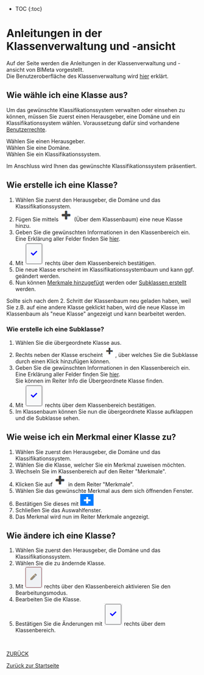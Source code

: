 * TOC
{:toc}

# Anleitungen in der Klassenverwaltung und -ansicht
Auf der Seite werden die Anleitungen in der Klassenverwaltung und -ansicht von BIMeta vorgestellt. <br>
Die Benutzeroberfläche des Klassenverwaltung wird [hier](2.3.1_UIKlasse.md) erklärt.

## Wie wähle ich eine Klasse aus?
Um das gewünschte Klassifikationssystem verwalten oder einsehen zu können, müssen Sie zuerst einen Herausgeber, eine Domäne und ein Klassifikationssystem wählen.
Voraussetzung dafür sind vorhandene [Benutzerrechte](2.1_Anmeldung.md#wie-sehe-ich-meine-benutzerrechte-ein).

Wählen Sie einen Herausgeber. <br>
Wählen Sie eine Domäne. <br>
Wählen Sie ein Klassifikationssystem.<br>

Im Anschluss wird Ihnen das gewünschte Klassifikationssystem präsentiert.

## Wie erstelle ich eine Klasse?
1. Wählen Sie zuerst den Herausgeber, die Domäne und das Klassifikationssystem.
3. Fügen Sie mittels ![Plus-Symbol](../Bilder/Plus-Symbol.png) (Über dem Klassenbaum) eine neue Klasse hinzu.
4. Geben Sie die gewünschten Informationen in den Klassenbereich ein. Eine Erklärung aller Felder finden Sie [hier](3.2.1_FelderKlasse.md).
5. Mit ![Bestaetigung](../Bilder/Bestaetigung.png) rechts über dem Klassenbereich bestätigen.
6. Die neue Klasse erscheint im Klassifikationssystembaum und kann ggf. geändert werden.
7. Nun können [Merkmale hinzugefügt](#wie-weise-ich-ein-merkmal-einer-klasse-zu) werden oder [Subklassen erstellt](#wie-erstelle-ich-eine-subklasse) werden.


Sollte sich nach dem 2. Schritt der Klassenbaum neu geladen haben, weil Sie z.B. auf eine andere Klasse geklickt haben, wird die neue Klasse im Klassenbaum als "neue Klasse" angezeigt und kann bearbeitet werden.


### Wie erstelle ich eine Subklasse?
1. Wählen Sie die übergeordnete Klasse aus.
2. Rechts neben der Klasse erscheint ![HinzufügenSubklasse](../Bilder/HinzufuegenSubklasse.png), über welches Sie die Subklasse durch einen Klick hinzufügen können.<br>
3. Geben Sie die gewünschten Informationen in den Klassenbereich ein. Eine Erklärung aller Felder finden Sie [hier](3.2.1_FelderKlasse.md). <br> Sie können im Reiter Info die Übergeordnete Klasse finden.
4. Mit ![Bestaetigung](../Bilder/Bestaetigung.png) rechts über dem Klassenbereich bestätigen.
5. Im Klassenbaum können Sie nun die übergeordnete Klasse aufklappen und die Subklasse sehen.
    
    
## Wie weise ich ein Merkmal einer Klasse zu?
1. Wählen Sie zuerst den Herausgeber, die Domäne und das Klassifikationssystem.
2. Wählen Sie die Klasse, welcher Sie ein Merkmal zuweisen möchten.
3. Wechseln Sie im Klassenbereich auf den Reiter "Merkmale".
4. Klicken Sie auf ![Plus-Symbol](../Bilder/Plus-Symbol.png) in dem Reiter "Merkmale".
5. Wählen Sie das gewünschte Merkmal aus dem sich öffnenden Fenster.
6. Bestätigen Sie dieses mit ![Plus-SymbolMerkmal](../Bilder/PlusMerkmalZuweisen.png)
7. Schließen Sie das Auswahlfenster.
8. Das Merkmal wird nun im Reiter Merkmale angezeigt.

## Wie ändere ich eine Klasse?
1. Wählen Sie zuerst den Herausgeber, die Domäne und das Klassifikationssystem.
2. Wählen Sie die zu ändernde Klasse.
3.  Mit ![Bearbeiten](../Bilder/Bearbeiten.png) rechts über den Klassenbereich aktivieren Sie den Bearbeitungsmodus.
4.  Bearbeiten Sie die Klasse.
5.  Bestätigen Sie die Änderungen mit ![Bestaetigung](../Bilder/Bestaetigung.png) rechts über dem Klassenbereich.

<br>

[ZURÜCK](2.2.0_Anleitungen.md)

[Zurück zur Startseite](https://bimeta-steuerkreis.github.io/Anwenderhilfe/)
